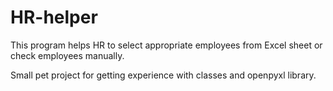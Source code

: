 # HR-helper

This program helps HR to select appropriate employees from Excel sheet or check employees manually.

Small pet project for getting experience with classes and openpyxl library.
